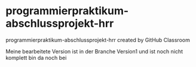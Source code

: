 # programmierpraktikum-abschlussprojekt-hrr
programmierpraktikum-abschlussprojekt-hrr created by GitHub Classroom

Meine bearbeitete Version ist in der Branche Version1 und ist noch nicht komplett bin da noch bei
